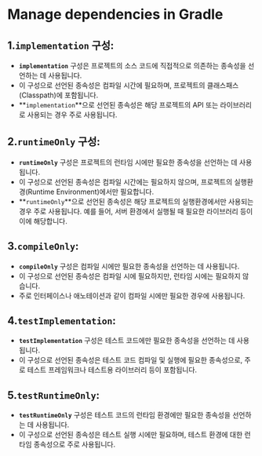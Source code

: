 # Manage dependencies in Gradle

## 1.**`implementation`** 구성:

* **`implementation`** 구성은 프로젝트의 소스 코드에 직접적으로 의존하는 종속성을 선언하는 데 사용됩니다.
* 이 구성으로 선언된 종속성은 컴파일 시간에 필요하며, 프로젝트의 클래스패스(Classpath)에 포함됩니다.
* **`implementation`**으로 선언된 종속성은 해당 프로젝트의 API 또는 라이브러리로 사용되는 경우 주로 사용됩니다.

## **2.`runtimeOnly`** 구성:

* **`runtimeOnly`** 구성은 프로젝트의 런타임 시에만 필요한 종속성을 선언하는 데 사용됩니다.
* 이 구성으로 선언된 종속성은 컴파일 시간에는 필요하지 않으며, 프로젝트의 실행환경(Runtime Environment)에서만 필요합니다.
* **`runtimeOnly`**으로 선언된 종속성은 해당 프로젝트의 실행환경에서만 사용되는 경우 주로 사용됩니다. 예를 들어, 서버 환경에서 실행될 때 필요한 라이브러리 등이 이에 해당합니다.

## **3.`compileOnly`**:

* **`compileOnly`** 구성은 컴파일 시에만 필요한 종속성을 선언하는 데 사용됩니다.
* 이 구성으로 선언된 종속성은 컴파일 시에 필요하지만, 런타임 시에는 필요하지 않습니다.
* 주로 인터페이스나 애노테이션과 같이 컴파일 시에만 필요한 경우에 사용됩니다.

## **4.`testImplementation`**:

* **`testImplementation`** 구성은 테스트 코드에만 필요한 종속성을 선언하는 데 사용됩니다.
* 이 구성으로 선언된 종속성은 테스트 코드 컴파일 및 실행에 필요한 종속성으로, 주로 테스트 프레임워크나 테스트용 라이브러리 등이 포함됩니다.

## **5.`testRuntimeOnly`**:

* **`testRuntimeOnly`** 구성은 테스트 코드의 런타임 환경에만 필요한 종속성을 선언하는 데 사용됩니다.
* 이 구성으로 선언된 종속성은 테스트 실행 시에만 필요하며, 테스트 환경에 대한 런타임 종속성으로 주로 사용됩니다.

